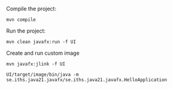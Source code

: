 Compile the project:

```
mvn compile
```

Run the project:

```
mvn clean javafx:run -f UI
```
Create and run custom image

```
mvn javafx:jlink -f UI

UI/target/image/bin/java -m se.iths.java21.javafx/se.iths.java21.javafx.HelloApplication
```